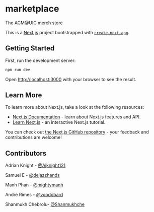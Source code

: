 # marketplace
The ACM@UIC merch store

This is a [Next.js](https://nextjs.org/) project bootstrapped with [`create-next-app`](https://github.com/vercel/next.js/tree/canary/packages/create-next-app).

## Getting Started

First, run the development server:

```bash
npm run dev
```

Open [http://localhost:3000](http://localhost:3000) with your browser to see the result.

## Learn More

To learn more about Next.js, take a look at the following resources:

- [Next.js Documentation](https://nextjs.org/docs) - learn about Next.js features and API.
- [Learn Next.js](https://nextjs.org/learn) - an interactive Next.js tutorial.

You can check out [the Next.js GitHub repository](https://github.com/vercel/next.js/) - your feedback and contributions are welcome!

## Contributors

Adrian Knight - [@Ajknight121](https://github.com/Ajknight121)

Samuel E - [@dejazzhands](https://github.com/dejazzhands)


Manh Phan - [@mightymanh](https://github.com/Mightymanh)

Andre Rimes - [@voodobard](https://github.com/voodobard)

Shanmukh Chebrolu- [@Shanmukhche](https://github.com/shanmukhche)


